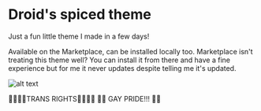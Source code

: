 # Droid's spiced theme
Just a fun little theme I made in a few days!

Available on the Marketplace, can be installed locally too.
Marketplace isn't treating this theme well? You can install it from there and have a fine experience but for me it never updates despite telling me it's updated.

![alt text](https://cdn.discordapp.com/attachments/846889355914117140/1082255597958864906/image.png)

🏳️‍⚧️🏳️‍⚧️TRANS RIGHTS🏳️‍⚧️🏳️‍⚧️
 🏳️‍🌈 GAY PRIDE!!! 🏳️‍🌈
